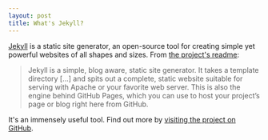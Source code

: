 ```yaml
---
layout: post
title: What's Jekyll?
---
```


[Jekyll](http://jekyllrb.com) is a static site generator, an open-source tool for creating simple yet powerful
websites of all shapes and sizes. From [the project's readme](https://github.com/jekyll/jekyll/blob/master/README.markdown):

> Jekyll is a simple, blog aware, static site generator. It takes a template directory [...] and spits out a complete,
static website suitable for serving with Apache or your favorite web server. This is also the engine behind GitHub
Pages, which you can use to host your project’s page or blog right here from GitHub.

It's an immensely useful tool. Find out more by [visiting the project on GitHub](https://github.com/jekyll/jekyll).

